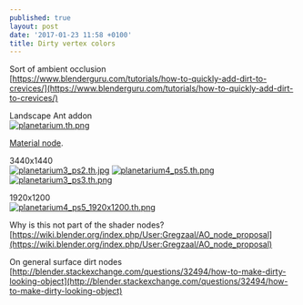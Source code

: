```yaml
---
published: true
layout: post
date: '2017-01-23 11:58 +0100'
title: Dirty vertex colors
---
```

Sort of ambient occlusion  
[https://www.blenderguru.com/tutorials/how-to-quickly-add-dirt-to-crevices/](https://www.blenderguru.com/tutorials/how-to-quickly-add-dirt-to-crevices/)

Landscape Ant addon  
[![planetarium.th.png](https://cdn.scrot.moe/images/2017/01/23/planetarium.th.png)](https://cdn.scrot.moe/images/2017/01/23/planetarium2.png)

[Material node](https://cdn.scrot.moe/images/2017/01/23/vertexAO.png).

3440x1440  
[![planetarium3_ps2.th.jpg](https://cdn.scrot.moe/images/2017/01/23/planetarium3_ps2.th.jpg)](https://cdn.scrot.moe/images/2017/01/23/planetarium3_ps2.jpg)
[![planetarium4_ps5.th.png](https://cdn.scrot.moe/images/2017/01/23/planetarium4_ps5.th.png)](https://cdn.scrot.moe/images/2017/01/23/planetarium4_ps5.png)
[![planetarium3_ps3.th.png](https://cdn.scrot.moe/images/2017/01/23/planetarium3_ps3.th.png)](https://cdn.scrot.moe/images/2017/01/23/planetarium3_ps3.png)

1920x1200  
[![planetarium4_ps5_1920x1200.th.png](https://cdn.scrot.moe/images/2017/01/23/planetarium4_ps5_1920x1200.th.png)](https://cdn.scrot.moe/images/2017/01/23/planetarium4_ps5_1920x1200.png)

Why is this not part of the shader nodes?  
[https://wiki.blender.org/index.php/User:Gregzaal/AO_node_proposal](https://wiki.blender.org/index.php/User:Gregzaal/AO_node_proposal)

On general surface dirt nodes  
[http://blender.stackexchange.com/questions/32494/how-to-make-dirty-looking-object](http://blender.stackexchange.com/questions/32494/how-to-make-dirty-looking-object)
